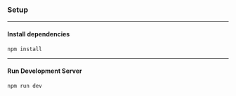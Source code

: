 

### Setup

---

#### Install dependencies

```
npm install
```

---

#### Run Development Server

```
npm run dev
```